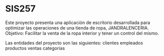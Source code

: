 # SIS257
Este proyecto presenta una aplicación de escritorio desarrollada para optimizar las operaciones de una tienda de ropa, JANDRALENCERIA.
Objetivo: Facilitar la venta de la ropa interior y tener un control del mismo.

Las entidades del proyecto son las siguientes:
clientes
empleados
productos
ventas
categorias
